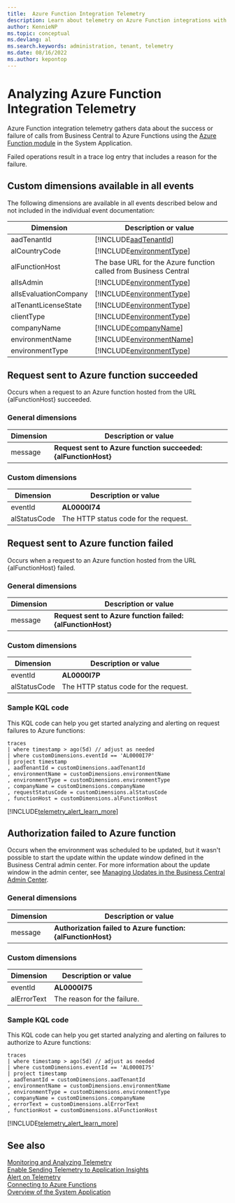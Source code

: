 ```yaml
---
title:  Azure Function Integration Telemetry
description: Learn about telemetry on Azure Function integrations with Business Central
author: KennieNP
ms.topic: conceptual
ms.devlang: al
ms.search.keywords: administration, tenant, telemetry
ms.date: 08/16/2022
ms.author: kepontop
---
```

# Analyzing Azure Function Integration Telemetry

Azure Function integration telemetry gathers data about the success or failure of calls from Business Central to Azure Functions using the [Azure Function module](https://github.com/microsoft/BCApps/tree/main/src/System%20Application/App/Azure%20Function) in the System Application.

Failed operations result in a trace log entry that includes a reason for the failure.

## Custom dimensions available in all events

The following dimensions are available in all events described below and not included in the individual event documentation:

|Dimension|Description or value|
|---------|-----|
|aadTenantId|[!INCLUDE[aadTenantId](../includes/include-telemetry-dimension-aadtenantid.md)]|
|alCountryCode| [!INCLUDE[environmentType](../includes/include-telemetry-dimension-country-code.md)] |
|alFunctionHost| The base URL for the Azure function called from Business Central |
|alIsAdmin| [!INCLUDE[environmentType](../includes/include-telemetry-dimension-is-tenant-admin.md)]|
|alIsEvaluationCompany| [!INCLUDE[environmentType](../includes/include-telemetry-dimension-is-evaluation-company.md)] |
|alTenantLicenseState | [!INCLUDE[environmentType](../includes/include-telemetry-dimension-tenant-license-state.md)] |
|clientType|[!INCLUDE[environmentType](../includes/include-telemetry-dimension-client-type.md)]|
|companyName|[!INCLUDE[companyName](../includes/include-telemetry-dimension-company-name.md)]|
|environmentName|[!INCLUDE[environmentName](../includes/include-telemetry-dimension-environment-name.md)]|
|environmentType|[!INCLUDE[environmentType](../includes/include-telemetry-dimension-environment-type.md)]|

## Request sent to Azure function succeeded

Occurs when a request to an Azure function hosted from the URL {alFunctionHost} succeeded.

### General dimensions

|Dimension|Description or value|
|---------|-----|
|message|**Request sent to Azure function succeeded: {alFunctionHost}**|

### Custom dimensions

|Dimension|Description or value|
|---------|-----|
|eventId|**AL0000I74**|
|alStatusCode| The HTTP status code for the request. |

<!--

{"component":"Dynamics 365 Business Central Server","environmentType":"Production","eventId":"AL0000I74","clientType":"WebClient","telemetrySchemaVersion":"1.2","componentVersion":"21.0.44895.0","companyName":"CRONUS International Ltd.","aadTenantId":"common","extensionName":"System Application","extensionId":"63ca2fa4-4f03-4f2b-a480-172fef340d3f","extensionVersion":"21.0.0.0","alObjectName":"System Telemetry Logger","extensionPublisher":"Microsoft","alObjectType":"CodeUnit","alObjectId":"8713","alCallerAppVersion":"1.0.0.0","alCategory":"FeatureTelemetry","alCallerAppVersionMajor":"21","alDataClassification":"SystemMetadata","alIsEvaluationCompany":"No","alCallerPublisher":"Default publisher","alTenantLicenseState":"Evaluation","alClientType":"Web","alCallerAppName":"ALProject2","alCompany":"CRONUS International Ltd.","alCallerAppVersionMinor":"0","alFeatureName":"Connect to Azure Functions","alEventName":"Request sent to Azure function succeeded: testbcapp.azurewebsites.net","alSubCategory":"Usage","alFunctionHost":"testbcapp.azurewebsites.net","alStatusCode":"200"}

-->
## Request sent to Azure function failed

Occurs when a request to an Azure function hosted from the URL {alFunctionHost} failed.

### General dimensions
|Dimension|Description or value|
|---------|-----|
|message|**Request sent to Azure function failed: {alFunctionHost}**|

### Custom dimensions

|Dimension|Description or value|
|---------|-----|
|eventId|**AL0000I7P**|
|alStatusCode| The HTTP status code for the request. |


### Sample KQL code
This KQL code can help you get started analyzing and alerting on request failures to Azure functions:

```kql
traces
| where timestamp > ago(5d) // adjust as needed
| where customDimensions.eventId == 'AL0000I7P'
| project timestamp
, aadTenantId = customDimensions.aadTenantId
, environmentName = customDimensions.environmentName
, environmentType = customDimensions.environmentType
, companyName = customDimensions.companyName
, requestStatusCode = customDimensions.alStatusCode
, functionHost = customDimensions.alFunctionHost
```

[!INCLUDE[telemetry_alert_learn_more](../includes/telemetry-alerting.md)]

<!--
{"component":"Dynamics 365 Business Central Server","environmentType":"Production","eventId":"AL0000I7P","clientType":"WebClient","telemetrySchemaVersion":"1.2","componentVersion":"21.0.44895.0","companyName":"CRONUS International Ltd.","aadTenantId":"common","extensionName":"System Application","extensionId":"63ca2fa4-4f03-4f2b-a480-172fef340d3f","extensionVersion":"21.0.0.0","alObjectName":"System Telemetry Logger","extensionPublisher":"Microsoft","alObjectType":"CodeUnit","alObjectId":"8713","alCallerAppVersion":"1.0.0.0","alCategory":"FeatureTelemetry","alCallerAppVersionMajor":"21","alDataClassification":"SystemMetadata","alIsEvaluationCompany":"No","alCallerPublisher":"Default publisher","alTenantLicenseState":"Evaluation","alClientType":"Web","alCallerAppName":"ALProject2","alCompany":"CRONUS International Ltd.","alCallerAppVersionMinor":"0","alFeatureName":"Connect to Azure Functions","alEventName":"Request sent to Azure function failed: testbcapp.azurewebsites.net","alSubCategory":"Error","alFunctionHost":"testbcapp.azurewebsites.net","alStatusCode":"401","alErrorText":"Request sent to Azure function failed: testbcapp.azurewebsites.net"}

-->

## Authorization failed to Azure function

Occurs when the environment was scheduled to be updated, but it wasn't possible to start the update within the update window defined in the Business Central admin center. For more information about the update window in the admin center, see [Managing Updates in the Business Central Admin Center](tenant-admin-center-update-management.md).

### General dimensions

|Dimension|Description or value|
|---------|-----|
|message|**Authorization failed to Azure function: {alFunctionHost}**|

### Custom dimensions

|Dimension|Description or value|
|---------|-----|
|eventId|**AL0000I75**|
|alErrorText|The reason for the failure.|

### Sample KQL code
This KQL code can help you get started analyzing and alerting on failures to authorize to Azure functions:

```kql
traces
| where timestamp > ago(5d) // adjust as needed
| where customDimensions.eventId == 'AL0000I75'
| project timestamp
, aadTenantId = customDimensions.aadTenantId
, environmentName = customDimensions.environmentName
, environmentType = customDimensions.environmentType
, companyName = customDimensions.companyName
, errorText = customDimensions.alErrorText
, functionHost = customDimensions.alFunctionHost
```

[!INCLUDE[telemetry_alert_learn_more](../includes/telemetry-alerting.md)]

<!--
 {"component":"Dynamics 365 Business Central Server","environmentType":"Production","eventId":"AL0000I75","clientType":"WebClient","telemetrySchemaVersion":"1.2","componentVersion":"21.0.44895.0","companyName":"CRONUS International Ltd.","aadTenantId":"common","extensionName":"System Application","extensionId":"63ca2fa4-4f03-4f2b-a480-172fef340d3f","extensionVersion":"21.0.0.0","alObjectName":"System Telemetry Logger","extensionPublisher":"Microsoft","alObjectType":"CodeUnit","alObjectId":"8713","alCallerAppVersion":"1.0.0.0","alCategory":"FeatureTelemetry","alCallerAppVersionMajor":"21","alDataClassification":"SystemMetadata","alIsEvaluationCompany":"No","alCallerPublisher":"Default publisher","alTenantLicenseState":"Evaluation","alClientType":"Web","alCallerAppName":"ALProject2","alCompany":"CRONUS International Ltd.","alCallerAppVersionMinor":"0","alFeatureName":"Connect to Azure Functions","alEventName":"Acquiring token","alSubCategory":"Error","alFunctionHost":"testbcapp.azurewebsites.net","alErrorText":"Authorization failed to Azure function: testbcapp.azurewebsites.net"}

-->

## See also

[Monitoring and Analyzing Telemetry](telemetry-overview.md)  
[Enable Sending Telemetry to Application Insights](telemetry-enable-application-insights.md)  
[Alert on Telemetry](telemetry-alert.md)  
[Connecting to Azure Functions](https://github.com/microsoft/BCApps/tree/main/src/System%20Application/App/Azure%20Function)  
[Overview of the System Application](../developer/devenv-system-application-overview.md)  
